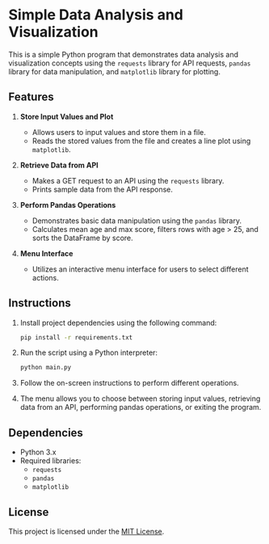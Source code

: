 # Simple Data Analysis and Visualization

This is a simple Python program that demonstrates data analysis and visualization concepts using the `requests` library for API requests, `pandas` library for data manipulation, and `matplotlib` library for plotting.

## Features

1. **Store Input Values and Plot**
    - Allows users to input values and store them in a file.
    - Reads the stored values from the file and creates a line plot using `matplotlib`.

2. **Retrieve Data from API**
    - Makes a GET request to an API using the `requests` library.
    - Prints sample data from the API response.

3. **Perform Pandas Operations**
    - Demonstrates basic data manipulation using the `pandas` library.
    - Calculates mean age and max score, filters rows with age > 25, and sorts the DataFrame by score.

4. **Menu Interface**
    - Utilizes an interactive menu interface for users to select different actions.

## Instructions

1. Install project dependencies using the following command:
    ```bash
    pip install -r requirements.txt
    ```

2. Run the script using a Python interpreter: 
    ```bash
    python main.py
    ```

3. Follow the on-screen instructions to perform different operations.
4. The menu allows you to choose between storing input values, retrieving data from an API, performing pandas operations, or exiting the program.

## Dependencies

- Python 3.x
- Required libraries:
  - `requests`
  - `pandas`
  - `matplotlib`

## License

This project is licensed under the [MIT License](LICENSE).
